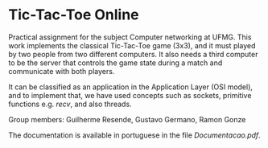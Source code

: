 # Tic-Tac-Toe Online

Practical assignment for the subject Computer networking at UFMG.
This work implements the classical Tic-Tac-Toe game (3x3), and it must played by two people from two different computers. It also needs a third computer to be the server that controls the game state during a match and communicate with both players.

It can be classified as an application in the Application Layer (OSI model), and to implement that, we have used concepts such as sockets, primitive functions e.g. *recv*, and also threads.

Group members: Guilherme Resende, Gustavo Germano, Ramon Gonze

The documentation is available in portuguese in the file *Documentacao.pdf*.

